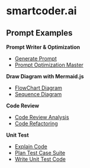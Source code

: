 # smartcoder.ai

## Prompt Examples

**Prompt Writer & Optimization**
+ [Generate Prompt](Prompts/1.1.GeneratePrompt.md)
+ [Prompt Optimization Master](Prompts/1.2.PromptOptimizationMaster.md)

**Draw Diagram with Mermaid.js**
+ [FlowChart Diagram](Prompts/2.1.FlowChartDiagram.md)
+ [Sequence Diagram](Prompts/2.2.SequenceDiagram.md)

**Code Review**
+ [Code Review Analysis](Prompts/3.1.CodeReviewAnalysis.md)
+ [Code Refactoring](Prompts/3.2.CodeRefactoring.md)

**Unit Test**
+ [Explain Code](Prompts/4.1.ExplainCode.md)
+ [Plan Test Case Suite](Prompts/4.2.PlanUnitTestSuite.md)
+ [Write Unit Test Code](Prompts/4.3.WriteUnitTestCode.md)